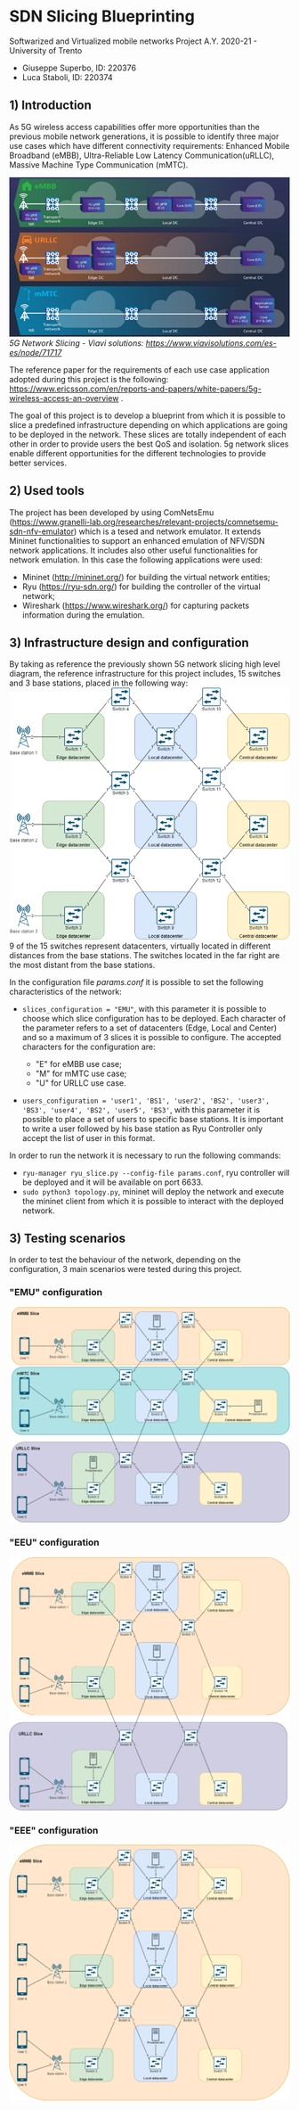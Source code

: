 # SDN Slicing Blueprinting
Softwarized and Virtualized mobile networks Project A.Y. 2020-21 - University of Trento

- Giuseppe Superbo, ID: 220376
- Luca Staboli, ID: 220374


## 1) Introduction
As 5G wireless access capabilities offer more opportunities than the previous mobile network generations, it is possible to identify three major use cases which have different connectivity requirements: Enhanced Mobile Broadband (eMBB), Ultra-Reliable Low Latency Communication(uRLLC), Massive Machine Type Communication (mMTC). 

![5G wireless access network use cases](images/network_slicingchart.png)
*5G Network Slicing - Viavi solutions: https://www.viavisolutions.com/es-es/node/71717*

The reference paper for the requirements of each use case application adopted during this project is the following: https://www.ericsson.com/en/reports-and-papers/white-papers/5g-wireless-access-an-overview .


The goal of this project is to develop a blueprint from which it is possible to slice a predefined infrastructure depending on which applications  are going to be deployed in the network. These slices are totally independent of each other in order to provide users the best QoS and isolation. 5g network slices enable different opportunities for the different technologies to provide better services. 

## 2) Used tools
The project has been developed by using ComNetsEmu (https://www.granelli-lab.org/researches/relevant-projects/comnetsemu-sdn-nfv-emulator) which is a tesed and network emulator. It extends Mininet functionalities to support an enhanced emulation of NFV/SDN network applications. It includes also other useful functionalities for network emulation. In this case the following applications were used:

- Mininet (http://mininet.org/) for building the virtual network entities;
- Ryu (https://ryu-sdn.org/) for building the controller of the virtual network;
- Wireshark (https://www.wireshark.org/) for capturing packets information during the emulation.

## 3) Infrastructure design and configuration
By taking as reference the previously shown 5G network slicing high level diagram, the reference infrastructure for this project includes, 15 switches and 3 base stations, placed in the following way:
![Project infrastructure](images/base_infrastructure.png)
9 of the 15 switches represent datacenters, virtually located in different distances from the base stations. The switches located in the far right are the most distant from the base stations.

In the configuration file *params.conf* it is possible to set the following characteristics of the network:

* ``` slices_configuration = "EMU" ```, with this parameter it is possible to choose which slice configuration has to be deployed. Each character of the parameter refers to a set of datacenters (Edge, Local and Center) and so a maximum of 3 slices it is possible to configure. The accepted characters for the configuration are: 
    - "E" for eMBB use case;
    - "M" for mMTC use case;
    - "U" for URLLC use case.

* ``` users_configuration = 'user1', 'BS1', 'user2', 'BS2', 'user3', 'BS3', 'user4', 'BS2', 'user5', 'BS3' ```, with this parameter it is possible to place a set of users to specific base stations. It is important to write a user followed by his base station as Ryu Controller only accept the list of user in this format.

In order to run the network it is necessary to run the following commands:
* ```ryu-manager ryu_slice.py --config-file params.conf```, ryu controller will be deployed and it will be available on port 6633.
* ```sudo python3 topology.py```, mininet will deploy the network and execute the mininet client from which it is possible to interact with the deployed network.

## 3) Testing scenarios
In order to test the behaviour of the network, depending on the configuration, 3 main scenarios were tested during this project.
### "EMU" configuration
![First test scenario](images/scenario_EMU.png)
### "EEU" configuration
![Second test scenario](images/scenario_EEU.png)
### "EEE" configuration
![Second test scenario](images/scenario_EEE.png)




